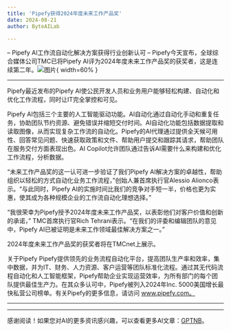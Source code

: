 ```yaml
---
title: 'Pipefy获得2024年度未来工作产品奖'
date: 2024-08-21
author: ByteAILab

---
```


– Pipefy AI工作流自动化解决方案获得行业创新认可 – Pipefy今天宣布，全球综合媒体公司TMC已将Pipefy AI评为2024年度未来工作产品奖的获奖者，这是连续第二年。![图片](https://ai-techpark.com/wp-content/uploads/2024/08/Pipefy-Recei-960x540.jpg){ width=60% }

---
Pipefy最近发布的Pipefy AI使公民开发人员和业务用户能够轻松构建、自动化和优化工作流程，同时让IT完全掌控和可见。

Pipefy AI包括三个主要的人工智能驱动功能。AI自动化通过自动化手动和重复任务，协助团队节约资源、避免错误并缩短交付时间。AI自动化功能包括数据提取和读取图像，从而实现复杂工作流的自动化。Pipefy的AI代理通过提供全天候可用性、回答常见问题、快速获取政策和文件、帮助用户提交和跟踪其请求，帮助团队在服务交付方面表现出色。AI Copilot允许团队通过告诉AI需要什么来构建和优化工作流程，分析数据。

“未来工作产品奖的这一认可进一步验证了我们Pipefy AI解决方案的卓越性，帮助组织以轻松的方式自动化业务工作流程，”创始人兼首席执行官Alessio Alionco表示。“与此同时，Pipefy AI的实施时间比我们的竞争对手短一半，价格也更为实惠，使其成为各种规模企业的工作流自动化理想选择。”

“我很荣幸为Pipefy授予2024年度未来工作产品奖，以表彰他们对客户价值和创新的承诺，” TMC首席执行官Rich Tehrani表示。“在我们的评委和编辑团队的意见中，Pipefy AI已被证明是未来工作领域最佳解决方案之一。”

2024年度未来工作产品奖的获奖者将在TMCnet上展示。

关于Pipefy Pipefy提供领先的业务流程自动化平台，提高团队生产率和效率，集中数据，并为IT、财务、人力资源、客户运营等团队标准化流程。通过其无代码流程自动化和人工智能框架，Pipefy帮助企业实现运营效率，为所有部门的每个团队提供最佳生产力。在其众多认可中，Pipefy被列入2024年Inc. 5000美国增长最快私营公司榜单。有关Pipefy的更多信息，请访问 www.pipefy.com。


---
---
感谢阅读！如果您对AI的更多资讯感兴趣，可以查看更多AI文章：[GPTNB](https://gptnb.com)。